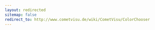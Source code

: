 ```yaml
---
layout: redirected
sitemap: false
redirect_to: http://www.cometvisu.de/wiki/CometVisu/ColorChooser
---
```


